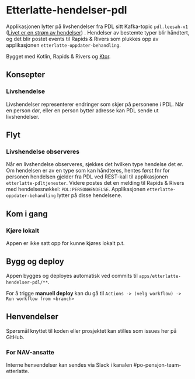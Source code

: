 # Etterlatte-hendelser-pdl

Applikasjonen lytter på livshendelser fra PDL sitt
Kafka-topic `pdl.leesah-v1` ([Livet er en strøm av hendelser](https://pdldocs-navno.msappproxy.net/ekstern/index.html#))
. Hendelser av bestemte typer blir håndtert, og det blir postet events til Rapids & Rivers som plukkes opp av
applikasjonen `etterlatte-oppdater-behandling`.

Bygget med Kotlin, Rapids & Rivers og [Ktor](https://ktor.io/).

## Konsepter

### Livshendelse

Livshendelser representerer endringer som skjer på personene i PDL. Når en person dør, eller en person bytter adresse
kan PDL sende ut livshendelser.

## Flyt

### Livshendelse observeres

Når en livshendelse observeres, sjekkes det hvilken type hendelse det er. Om hendelsen er av en type som kan håndteres,
hentes først fnr for personen hendelsen gjelder fra PDL ved REST-kall til applikasjonen `etterlatte-pdltjenester`.
Videre postes det en melding til Rapids & Rivers med hendelsesnøkkel: `PDL:PERSONHENDELSE`.
Applikasjonen `etterlatte-oppdater-behandling` lytter på disse hendelsene.

## Kom i gang

### Kjøre lokalt

Appen er ikke satt opp for kunne kjøres lokalt p.t.

## Bygg og deploy

Appen bygges og deployes automatisk ved commits til `apps/etterlatte-hendelser-pdl/**`.

For å trigge **manuell deploy** kan du gå til `Actions -> (velg workflow) -> Run workflow from <branch>`

## Henvendelser

Spørsmål knyttet til koden eller prosjektet kan stilles som issues her på GitHub.

### For NAV-ansatte

Interne henvendelser kan sendes via Slack i kanalen #po-pensjon-team-etterlatte.
